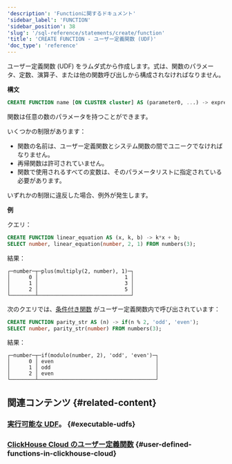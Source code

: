 ```yaml
---
'description': 'Functionに関するドキュメント'
'sidebar_label': 'FUNCTION'
'sidebar_position': 38
'slug': '/sql-reference/statements/create/function'
'title': 'CREATE FUNCTION - ユーザー定義関数 (UDF)'
'doc_type': 'reference'
---
```


ユーザー定義関数 (UDF) をラムダ式から作成します。式は、関数のパラメータ、定数、演算子、または他の関数呼び出しから構成されなければなりません。

**構文**

```sql
CREATE FUNCTION name [ON CLUSTER cluster] AS (parameter0, ...) -> expression
```
関数は任意の数のパラメータを持つことができます。

いくつかの制限があります：

- 関数の名前は、ユーザー定義関数とシステム関数の間でユニークでなければなりません。
- 再帰関数は許可されていません。
- 関数で使用されるすべての変数は、そのパラメータリストに指定されている必要があります。

いずれかの制限に違反した場合、例外が発生します。

**例**

クエリ：

```sql
CREATE FUNCTION linear_equation AS (x, k, b) -> k*x + b;
SELECT number, linear_equation(number, 2, 1) FROM numbers(3);
```

結果：

```text
┌─number─┬─plus(multiply(2, number), 1)─┐
│      0 │                            1 │
│      1 │                            3 │
│      2 │                            5 │
└────────┴──────────────────────────────┘
```

次のクエリでは、[条件付き関数](../../../sql-reference/functions/conditional-functions.md) がユーザー定義関数内で呼び出されています：

```sql
CREATE FUNCTION parity_str AS (n) -> if(n % 2, 'odd', 'even');
SELECT number, parity_str(number) FROM numbers(3);
```

結果：

```text
┌─number─┬─if(modulo(number, 2), 'odd', 'even')─┐
│      0 │ even                                 │
│      1 │ odd                                  │
│      2 │ even                                 │
└────────┴──────────────────────────────────────┘
```

## 関連コンテンツ {#related-content}

### [実行可能な UDF]( /sql-reference/functions/udf.md)。 {#executable-udfs}

### [ClickHouse Cloud のユーザー定義関数](https://clickhouse.com/blog/user-defined-functions-clickhouse-udfs) {#user-defined-functions-in-clickhouse-cloud}
